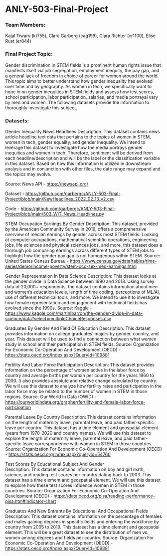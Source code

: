 # ANLY-503-Final-Project

### Team Members:
Kajal Tiwary (kt755), Clare Garberg (cag199), Clara Richter (cr1100), Elise Rust (er844) 

### Final Project Topic:
Gender discrimination in STEM fields is a prominent human rights issue that manifests itself via job segregation, employment inequity, the pay gap, and a general lack of freedom in choice of career for women around the world. This topic aims to better understand how gender inequality has evolved over time and by geography. As women in tech, we specifically want to hone in on gender inequities in STEM fields and assess how test scores, school participation, labor participation, salaries, and media portrayal vary by men and women. The following datasets provide the information to thoroughly investigate this subject.  

### Datasets:
Gender Inequality News Headlines 
Description: This dataset contains news article headline text data that pertains to the topics of women in STEM, women in tech, gender equality, and gender inequality. We intend to leverage this dataset to investigate how the media portrays gender inequities and women in tech. Therefore, sentiment will be derived from each headline/description and will be the label or the classification variable in this dataset. Based on how this information is utilized in downstream analysis and in conjunction with other files, the date range may expand and the topics may evolve. 

Source: News API - https://newsapi.org/

Dataset - https://github.com/garbergc/ANLY-503-Final-Project/blob/main/NewHeadlines_2022_02_13_v2.csv

Code - https://github.com/garbergc/ANLY-503-Final-Project/blob/main/503_WIT_News_Headlines.py

STEM Occupation Earnings By Gender 
Description:
This dataset, provided by the American Community Survey in 2019, offers a comprehensive overview of median earnings by gender across most STEM fields. Looking at computer occupations, mathematical scientific operations, engineering jobs, life sciences and physical sciences jobs, and more, this dataset does a thorough job comparing earnings across different types of STEM jobs to highlight how the gender pay gap is not homogenous within STEM. 
Source: United States Census Bureau - https://www.census.gov/data/tables/time-series/demo/income-poverty/stem-occ-sex-med-earnings.html

Gender Representation In Data Science 
Description: 
This dataset looks at the gender divide in Data Science between 1990 and 2018. Using survey data of 20,000+ respondents, the dataset contains information about men and women’s education levels, length of time coding, perceptions of ML/AI, use of different technical tools, and more. We intend to use it to investigate how female representation and engagement with technical fields has evolved since the 1990s.
Source: Kaggle - https://www.kaggle.com/martinlbarron/the-gender-divide-in-data-science/data?select=multipleChoiceResponses.csv

Graduates By Gender And Field Of Education
Description: 
This dataset provides information on college graduates’ majors by gender, country, and year. This dataset will be used to find a connection between what women study in school and their participation in STEM fields.
Source: Organization For Economic Co-Operation And Development (OECD) - https://stats.oecd.org/Index.aspx?QueryId=109881

Fertility And Labor Force Participation
Description:
This dataset provides information on the percentage of women active in the labor force by country and average births per woman per country for the years 1960 to 2000. It also provides absolute and relative change calculated by country. We will use this dataset to analyze how fertility rates and participation in the labor force may be related to the number of women in STEM in those regions.
Source: Our World In Data (OWID) - https://ourworldindata.org/grapher/fertility-and-female-labor-force-participation

Parental Leave By Country 
Description:
This dataset contains information on the length of maternity leave, parental leave, and paid father-specific leave per country. This dataset has a time element and geospatial element (years from 1970-2020 and country names). We will use this dataset to explore the length of maternity leave, parental leave, and paid father-specific leave correspondence with women in STEM in those countries.
Source: Organization For Economic Co-Operation And Development (OECD) - https://stats.oecd.org/index.aspx?queryid=54760

Test Scores By Educational Subject And Gender  
Description: This dataset contains information on boy and girl math, science, and reading test scores per country dating back to 2003. This dataset has a time element and geospatial element. We will use this dataset to explore how these test scores influence women in STEM in those countries.
Source: Organization For Economic Co-Operation And Development (OECD) - https://data.oecd.org/pisa/reading-performance-pisa.htm#indicator-chart

Graduates And New Entrants By Educational And Occupational Fields  
Description: This dataset contains information on the percentage of females and males gaining degrees in specific fields and entering the workforce by country from 2005 to 2019. This dataset has a time element and geospatial element. This will be a great dataset to see the distribution of men vs. women among degrees and fields per country. 
Source: Organization For Economic Co-Operation And Development (OECD) - https://stats.oecd.org/Index.aspx?QueryId=109881
